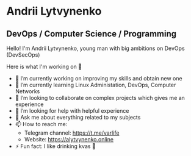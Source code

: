 # Andrii Lytvynenko
## DevOps / Computer Science / Programming
Hello! I'm Andrii Lytvynenko, young man with big ambitions on DevOps (DevSecOps) 

Here is what I'm working on 👋
- 🔭 I’m currently working on improving my skills and obtain new one
- 🌱 I’m currently learning Linux Administation, DevOps, Computer Networks
- 👯 I’m looking to collaborate on complex projects which gives me an experience
- 🤔 I’m looking for help with helpful experience
- 💬 Ask me about everything related to my subjects
- 📫 How to reach me:
    * Telegram channel: https://t.me/varlife
    * Website: https://alytvynenko.online
- ⚡ Fun fact: I like drinking kvas 🥴 
